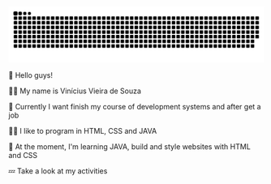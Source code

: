 ![Snake animation](https://github.com/vinisouza01/vinisouza01/blob/output/github-contribution-grid-snake.svg)

<p>👋 Hello guys!</p>
<p>🙋‍♂️ My name is Vinícius Vieira de Souza</p>
<p>👀 Currently I want finish my course of development systems and after get a job</p>
<p>👨‍💻 I like to program in HTML, CSS and JAVA</p>
<p>📖 At the moment, I'm learning JAVA, build and style websites with HTML and CSS</p>
<p>💤 Take a look at my activities</p>
